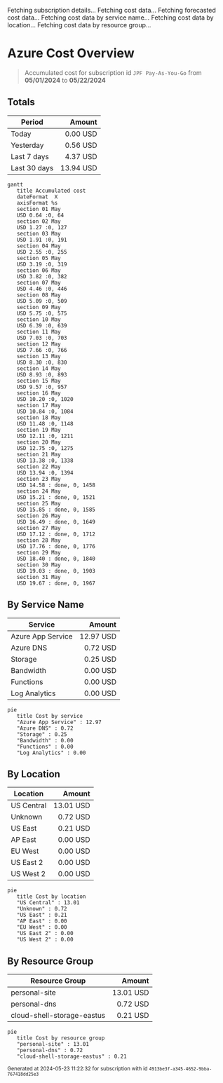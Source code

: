 Fetching subscription details...
Fetching cost data...
Fetching forecasted cost data...
Fetching cost data by service name...
Fetching cost data by location...
Fetching cost data by resource group...
# Azure Cost Overview

> Accumulated cost for subscription id `JPF Pay-As-You-Go` from **05/01/2024** to **05/22/2024**

## Totals

|Period|Amount|
|---|---:|
|Today|0.00 USD|
|Yesterday|0.56 USD|
|Last 7 days|4.37 USD|
|Last 30 days|13.94 USD|

```mermaid
gantt
   title Accumulated cost
   dateFormat  X
   axisFormat %s
   section 01 May
   USD 0.64 :0, 64
   section 02 May
   USD 1.27 :0, 127
   section 03 May
   USD 1.91 :0, 191
   section 04 May
   USD 2.55 :0, 255
   section 05 May
   USD 3.19 :0, 319
   section 06 May
   USD 3.82 :0, 382
   section 07 May
   USD 4.46 :0, 446
   section 08 May
   USD 5.09 :0, 509
   section 09 May
   USD 5.75 :0, 575
   section 10 May
   USD 6.39 :0, 639
   section 11 May
   USD 7.03 :0, 703
   section 12 May
   USD 7.66 :0, 766
   section 13 May
   USD 8.30 :0, 830
   section 14 May
   USD 8.93 :0, 893
   section 15 May
   USD 9.57 :0, 957
   section 16 May
   USD 10.20 :0, 1020
   section 17 May
   USD 10.84 :0, 1084
   section 18 May
   USD 11.48 :0, 1148
   section 19 May
   USD 12.11 :0, 1211
   section 20 May
   USD 12.75 :0, 1275
   section 21 May
   USD 13.38 :0, 1338
   section 22 May
   USD 13.94 :0, 1394
   section 23 May
   USD 14.58 : done, 0, 1458
   section 24 May
   USD 15.21 : done, 0, 1521
   section 25 May
   USD 15.85 : done, 0, 1585
   section 26 May
   USD 16.49 : done, 0, 1649
   section 27 May
   USD 17.12 : done, 0, 1712
   section 28 May
   USD 17.76 : done, 0, 1776
   section 29 May
   USD 18.40 : done, 0, 1840
   section 30 May
   USD 19.03 : done, 0, 1903
   section 31 May
   USD 19.67 : done, 0, 1967
```

## By Service Name

|Service|Amount|
|---|---:|
|Azure App Service|12.97 USD|
|Azure DNS|0.72 USD|
|Storage|0.25 USD|
|Bandwidth|0.00 USD|
|Functions|0.00 USD|
|Log Analytics|0.00 USD|

```mermaid
pie
   title Cost by service
   "Azure App Service" : 12.97
   "Azure DNS" : 0.72
   "Storage" : 0.25
   "Bandwidth" : 0.00
   "Functions" : 0.00
   "Log Analytics" : 0.00
```

## By Location

|Location|Amount|
|---|---:|
|US Central|13.01 USD|
|Unknown|0.72 USD|
|US East|0.21 USD|
|AP East|0.00 USD|
|EU West|0.00 USD|
|US East 2|0.00 USD|
|US West 2|0.00 USD|

```mermaid
pie
   title Cost by location
   "US Central" : 13.01
   "Unknown" : 0.72
   "US East" : 0.21
   "AP East" : 0.00
   "EU West" : 0.00
   "US East 2" : 0.00
   "US West 2" : 0.00
```

## By Resource Group

|Resource Group|Amount|
|---|---:|
|personal-site|13.01 USD|
|personal-dns|0.72 USD|
|cloud-shell-storage-eastus|0.21 USD|

```mermaid
pie
   title Cost by resource group
   "personal-site" : 13.01
   "personal-dns" : 0.72
   "cloud-shell-storage-eastus" : 0.21
```

<sup>Generated at 2024-05-23 11:22:32 for subscription with id `4913be3f-a345-4652-9bba-767418dd25e3`</sup>

